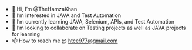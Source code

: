- 👋 Hi, I’m @TheHamzaKhan
- 👀 I’m interested in JAVA and Test Automation
- 🌱 I’m currently learning JAVA, Selenium, APIs, and Test Automation
- 💞️ I’m looking to collaborate on Testing projects as well as JAVA projects for learning
- 📫 How to reach me @ htce977@gmail.com

<!---
TheHamzaKhan/TheHamzaKhan is a ✨ special ✨ repository because its `README.md` (this file) appears on your GitHub profile.
You can click the Preview link to take a look at your changes.
--->
